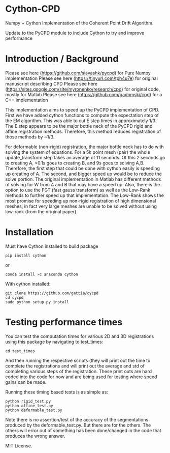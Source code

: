 # Cython-CPD

Numpy + Cython Implementation of the Coherent Point Drift Algorithm.

Update to the PyCPD module to include Cython to try and improve performance 

# Introduction / Background

Please see here (https://github.com/siavashk/pycpd) for Pure Numpy implementation 
Please see here (https://tinyurl.com/tph4u7e) for original manuscript describing CPD
Please see here (https://sites.google.com/site/myronenko/research/cpd) for original code, mostly for Matlab
Please see here (https://github.com/gadomski/cpd) for a C++ implementation


This implementation aims to speed up the PyCPD implementation of CPD. First we have added cython functions to compute the expectation step of the EM algorithm. This was able to cut E step times in approximately 1/3. The E step appears to be the major bottle neck of the PyCPD rigid and affine registration methods. Therefore, this method reduces registration of those methods by ~1/3.

For deformable (non-rigid) registration, the major bottle neck has to do with solving the system of equations. For a 5k point mesh (pair) the whole update_transform step takes an average of 11 seconds. Of this 2 seconds go to creating A, <0.1s goes to creating B, and 9s goes to solving A,B. Therefore, the first step that could be done with cython easily is speeding up creating of A. The second, and bigger speed up would be to reduce the solve portion. The original implementation in Matlab has different methods of solving for W from A and B that may have a speed up. Also, there is the option to use the FGT (fast gauss transform) as well as the Low-Rank methods to further speed up that implementation. The Low-Rank shows the most promise for speeding up non-rigid registration of high dimensional  meshes, in fact very large meshes are unable to be solved without using low-rank (from the original paper). 

# Installation


Must have Cython installed to build package

`pip install cython`

or

`conda install -c anaconda cython`

With cython installed:

```
git clone https://github.com/gattia/cycpd
cd cycpd
sudo python setup.py install
```

# Testing performance times

You can test the computation times for various 2D and 3D registrations using this package by navigating to test_times: 

`cd test_times`

And then running the respective scripts (they will print out the time to complete the registrations and will print out the average and std of completing various steps of the registration. These print outs are hard coded into the code for now and are being used for testing where speed gains can be made. 

Running these timing based tests is as simple as: 

```
python rigid_test.py
python affine_test.py
python deformable_test.py
```

Note there is no assertion/test of the accuracy of the segmentations produced by the deformable_test.py. But there are for the others. The others will error out of something has been done/changed in the code that produces the wrong answer. 



MIT License.

